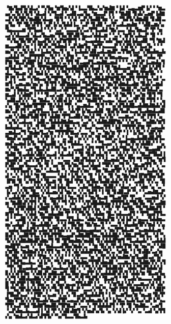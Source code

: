 ▝▇▞▙▟▜▞▟▃▞▝▚▜▅▝▆▜▅▞▟▝▐▃▃▜▙▃▚▞▆▟▇▝▐▟▝▃▄▃▆▛▐▞▝▝▆▃▄▞▃▜▞▞▙▜▝▟▃▟▝▞▜▃▟▝▃▟▊▃▄▜▄▝▆▃▃▛▐▜▝▝▇▟█▝▊▟▞▃▅▛▐▟▇▃▛▞▙▜▛▞▆▟█▞▟▃▄▝▉▜▝▝▞▟▝▃▛▞▙▟▉▜▅▝▞▃▝▜▟▜▞▟▆▟█▝▊▟▊▃▄▜▄▝▛▝█▞▟▜▜▝▄▛▐▞▄▜▟▟▐▃▝▃▛▝▊▟▉▝▃▞▛▃▟▃▅▟▆▝▝▟▉▃▆▞▄▜▄▃▃▃▆▝▛▜▄▟▝▝▞▝▃▞▝▃▃▃▛▞▃▞▛▜▃▟▟▝▇▞▃▃▝▟▃▜▅▃▛▝▛▝▅▃▞▞▟▃▃▟▝▟▃▞▙▃▅▞▜▜▄▜▛▟▊▜▄▃▞▟▟▃▆▝▝▃▚▝▆▜▞▃▙▃▛▝▉▝▝▝▚▜▄▜▙▜▛▟▚▃▟▜▞▞▄▛▇▜▛▜▝▝▚▃▄▟▟▃▚▟▞▜▄▞▟▟▐▟▃▟▉▝▜▝▇▟▆▃▃▟▊▞▅▝▐▝▛▟▚▞▜▟▅▟▝▃▛▟▆▜▄▝▆▜▚▃▃▃▛▝▞▟▜▞▞▜▃▞▙▝▝▝▅▞▚▞▃▜▞▟▞▝▐▃▙▞▙▃▜▝▄▝▐▃▙▟▞▟▊▃▟▃▆▟▛▃▜▜▅▜▃▞▚▜▙▟▅▃▙▃▟▟▟▝▚▃▛▜▜▜▚▃▜▞▝▃▚▛▇▝▃▝▅▝▜▜▚▞▄▜▅▃▅▃▃▝▝▜▅▝▚▟▄▝▛▛▇▝▇▃▛▟█▛▐▟▝▟▄▟▞▞▃▜▜▝▊▃▄▟▜▃▅▟▇▃▅▟▝▝▝▃▚▜▚▛▐▃▅▟▄▜▅▜▟▃▙▝▚▟▚▝▛▛▇▟▛▛▇▜▄▟█▟█▜▚▜▄▟▐▝█▝▇▟▃▃▅▝▛▝▟▛▐▞▟▜▝▟▃▝▆▃▅▝▟▝▇▟▐▞▃▝▟▝▜▞▝▞▜▝▆▜▝▟▚▞▝▞▄▜▃▞▚▟▛▜▞▛▇▜▙▝▝▛▐▜▝▃▙▝▚▜▅▃▄▜▞▜▛▜▄▜▚▃▝▃▞▜▚▟█▟▟▛▇▜▙▜▚▟▜▝▛▜▜▃▚▟▝▃▆▜▝▃▅▃▆▞▅▞▄▝▊▜▜▝▟▛▇▟▟▟▝▜▟▜▅▃▚▝▆▞▛▟▆▟▃▟▆▝▉▟▞▃▆▟▆▞▚▜▅▟▄▝▜▃▙▃▙▟▉▃▞▟▛▜▜▃▛▜▅▛▇▟▉▞▚▝▛▝▇▟▊▞▚▞▆▜▟▃▛▃▆▃▟▝▞▟▆▛▐▝▝▝▊▃▞▃▅▝▅▞▙▟▆▞▅▜▙▞▃▝▆▝▟▝▇▞▜▝▄▞▆▝▉▜▝▜▚▟▉▃▛▞▞▝▅▝▇▟▃▝▞▟▊▟▐▞▝▟▞▝▆▟▉▜▚▃▄▃▝▟▃▞▃▞▛▝█▝▜▜▝▝▄▞▄▝█▞▜▟▅▜▛▜▛▝▉▞▟▟▝▜▚▝▄▃▆▟▃▝▊▜▝▝▚▞▟▜▟▟█▃▟▟▇▟▇▟▞▟▆▞▃▛▐▜▝▃▆▜▜▃▃▜▃▞▛▃▝▟▞▛▐▞▆▃▟▟▊▝▉▟▜▞▙▟▚▃▄▜▃▟▅▟▃▟▊▃▆▝▞▟▇▟▜▟▊▜▜▝▟▟▇▝▛▜▃▟▉▞▅▞▟▝▜▃▚▜▞▝▃▃▆▃▞▝▚▛▐▜▜▝▄▝▄▜▞▃▟▃▄▝▐▟▊▃▜▟▟▟▇▟▆▃▄▝▃▞▚▝▟▟▇▟█▛▇▞▝▞▅▜▃▝▚▟▇▞▆▜▙▟▄▟▃▝▐▞▃▜▝▜▃▟▊▝▟▝█▃▚▝▞▜▃▞▚▃▄▜▜▝▐▟▝▜▜▜▚▛▇▝▛▃▄▃▙▃▆▟▃▞▜▝▆▟▅▜▃▞▆▝▜▜▜▛▇▃▞▃▃▝▅▝▃▝▆▞▆▝▛▝▐▝▐▞▙▞▝▟▛▞▛▜▅▟▚▞▄▟█▝▚▝▞▛▐▞▝▝▃▝▆▝▚▞▞▞▚▝█▝▜▟▛▃▚▝▐▃▄▃▙▟▉▟▉▟▜▃▅▟▚▃▅▟▐▞▙▝▜▜▄▟█▝▄▜▝▜▟▟▃▝▃▝▝▝▜▃▄▞▚▝▛▜▄▜▚▞▟▟▉▞▝▝▄▝▞▜▙▝▝▃▅▝█▃▛▟▝▝▜▝▆▝▝▃▄▟▝▟▜▝▜▜▝▃▟▟▞▜▙▞▙▞▞▝▇▃▄▟▛▝▜▟▇▝▊▃▟▟▞▟▉▞▄▃▟▝▟▃▟▟▝▝▉▝▉▟▚▟▄▜▝▃▝▟▞▞▄▞▝▝▇▃▛▜▙▟▐▜▄▟▛▟▝▃▛▞▆▜▜▃▚▝▝▝▃▃▝▟▊▟▜▟▄▞▞▝▟▃▅▟▞▜▃▜▜▝▜▝▜▜▄▝▆▜▛▟▛▝▄▞▙▃▃▞▙▝▊▝▄▞▜▞▜▞▆▞▜▃▞▟▄▟▝▜▛▞▄▞▜▝▚▝▆▃▆▜▜▝▚▝▃▞▝▜▜▜▄▟▚▝▆▞▝▃▙▃▙▝▚▝▟▃▛▞▅▞▝▜▅▝▇▃▆▜▛▝▞▟▟▜▝▝▚▃▙▞▅▟▝▃▚▝▐▟▞▝▇▝█▃▃▃▝▟▟▝▐▞▙▞▄▝▊▝▐▞▄▝▉▝▅▝▇▞▅▟▐▛▇▜▙▞▙▛▐▛▇▝▉▝▄▜▜▟▞▝█▃▆▝▊▝█▟▝▛▇▝▅▜▙▞▙▟▊▟▟▞▚▜▝▝▃▟▉▝▛▞▃▝█▃▅▝▜▝▄▃▄▞▟▞▞▟▚▟▐▟▄▜▃▃▝▃▙▞▜▟▅▃▜▟▉▞▝▟▄▞▃▞▝▟▅▝▄▝▃▝▐▞▃▞▞▞▙▝█▃▝▞▟▃▅▞▟▝▆▞▄▝▞▃▜▟▜▝▐▝█▝▊▟▉▃▛▝▚▝▝▃▅▟▇▃▛▞▃▟▟▞▛▃▜▜▜▞▅▝▄▃▟▟▐▝▆▃▜▟▝▝▆▞▙▃▆▝▜▃▅▜▛▝▛▃▄▝▃▃▅▟▝▞▅▝▇▟▉▟▚▜▜▝▄▜▃▝▉▞▝▜▝▟▞▝▝▞▛▟█▟▆▟▄▜▜▜▜▟▞▜▙▜▙▝▜▞▃▟▇▝▅▞▟▜▛▟█▟▝▟▇▛▐▞▛▞▄▃▚▟▄▞▆▜▚▜▄▝▞▜▞▝▛▝▆▜▙▝▜▞▜▟▇▟▜▝▆▜▚▟▃▝▞▟▟▝▆▞▚▟▄▟▇▝▛▝▝▞▜▞▙▝▟▟▅▝█▃▚▟▃▃▟▜▝▝▛▜▄▟▜▜▃▟▝▝▃▟█▝▞▟▚▝▛▜▛▝▉▃▃▜▜▃▙▃▝▟▆▞▆▟▄▛▇▝▞▟▐▟▚▞▄▃▃▜▟▟▅▃▅▞▃▟▄▛▐▝▇▃▟▟█▞▃▞▝▟▝▜▙▜▅▝▇▞▆▃▜▝▝▃▃▜▝▟▄▟▅▜▛▞▆▟▝▞▄▝▄▟▄▜▄▟▟▜▞▃▙▞▅▜▜▟▞▞▞▝█▟▄▃▄▟▄▞▚▝▅▞▛▜▟▃▅▝▚▃▅▟▟▃▅▝▉▟▚▝▄▟▉▜▜▃▚▜▜▟▜▜▙▃▄▟▚▟▇▟█▜▅▃▜▟▟▟█▞▝▟▇▃▛▜▅▜▃▝▟▝▚▜▞▞▞▟▇▟▇▟▛▟▆▞▜▝▉▝█▜▅▟▆▞▅▟█▝▊▞▟▟▟▛▇▜▝▜▃▟▄▟▞▝▃▟▟▟▅▟█▜▚▃▅▝▞▝▛▝▆▟▃▃▟▜▙▞▆▟▞▃▝▝▆▝▉▞▄▜▚▟▞▛▇▝▆▝▅▞▚▞▝▟█▞▆▜▙▝▆▟▆▟▚▜▚▜▜▝▆▝▚▜▝▟▞▟▟▟▛▛▇▞▜▞▃▝▅▜▙▝▐▝▊▟█▞▃▞▅▜▄▜▙▝▟▞▛▞▝▛▇▃▚▝▞▟▝▝▝▞▛▃▃▝▅▝▄▜▚▞▟▞▅▟▇▞▅▜▃▟▊▃▞▜▞▟▐▜▟▜▄▃▙▃▝▟▐▞▚▝▜▞▟▜▟▝▇▟▆▞▜▜▛▟▅▟▊▝▃▃▆▃▜▃▜▟▇▞▛▞▚▜▝▜▚▝▉▃▄▟▃▞▜▃▆▞▄▃▙▃▞▟▊▞▝▞▜▞▞▟▞▜▟▟▉▟▞▝▟▟▞▜▟▜▟▟▞▟▊▞▞▟▜▜▅▝▞▟▊▟▚▟▇▃▆▜▃▜▙▞▄▃▛▛▐▞▄▟▟▟▛▟▚▜▝▟▟▞▆▝█▃▅▜▄▞▞▜▝▟▉▟▄▟▇▞▞▟▚▛▐▟▊▝▚▞▚▜▝▜▟▜▞▝█▃▅▜▝▝▛▃▟▞▅▃▃▃▚▟▊▝█▝▛▟▜▛▐▝▊▜▙▞▃▝▄▜▄▞▄▃▄▜▜▟▟▛▐▝▃▝▝▞▆▜▟▝▟▞▃▃▆▃▞▟▝▟▞▜▝▜▄▜▛▟▞▟▟▞▛▞▞▜▄▜▝▜▟▃▛▝▃▃▞▞▜▞▚▝▆▛▐▜▜▝█▟▇▞▞▝▝▟▉▛▐▜▙▟▚▃▞▝▐▜▛▃▚▃▅▝▞▃▚▝▊▃▅▜▄▟▟▟▜▝▐▝▚▃▆▜▄▞▆▝▅▃▆▝▉▞▛▜▅▞▛▜▞▞▞▛▇▃▟▞▅▃▟▜▛▃▄▃▛▟▚▟▅▃▆▞▟▝▐▞▆▃▚▃▙▜▃▞▄▛▐▞▚▃▜▜▚▃▛▜▟▝█▟▇▜▅▟▉▞▜▛▇▃▛▝▃▃▚▝▛▟▟▟▟▜▝▝▛▝█▝▆▟▇▃▝▃▅▜▝▃▛▟▅▃▙▃▃▟▐▝▟▝▛▝▞▟▊▟▇▜▝▞▅▟▚▞▙▝▄▝▞▟▐▞▝▞▝▃▝▃▟▝▄▜▜▞▄▝▆▟▃▞▟▃▞▟▜▜▞▝▚▞▜▃▃▜▙▃▙
